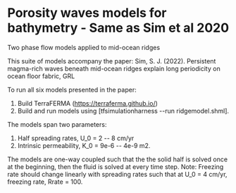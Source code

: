 # Porosity waves models for bathymetry - Same as Sim et al 2020

Two phase flow models applied to mid-ocean ridges

This suite of models accompany the paper:
Sim, S. J. (2022). Persistent magma-rich waves beneath mid-ocean ridges explain long periodicity on ocean floor fabric, GRL

To run all six models presented in the paper:
1) Build TerraFERMA (https://terraferma.github.io/) 
2) Build and run models using [tfsimulationharness --run ridgemodel.shml].

The models span two parameters:
1) Half spreading rates, U_0 = 2 -- 8 cm/yr
2) Intrinsic permeability, K_0 = 9e-6 -- 4e-9 m2.  

The models are one-way coupled such that the the solid half is solved once at the beginning, then the fluid is solved at every time step.
Note: Freezing rate should change linearly with spreading rates such that at U_0 = 4 cm/yr, freezing rate, Rrate = 100. 
